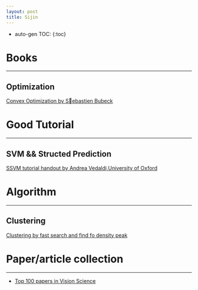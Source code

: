 ```yaml
---
layout: post
title: Sijin
---
```


* auto-gen TOC:
{:toc}

# Books
---

## Optimization

[Convex Optimization by Sebastien Bubeck][1]


# Good Tutorial
---

## SVM && Structed Prediction

[SSVM tutorial handout by Andrea Vedaldi,University of Oxford][2]


# Algorithm
---

## Clustering
[Clustering by fast search and find fo density peak][3]



# Paper/article collection
---  
  
+ [Top 100 papers in Vision Science][4]



[1]: http://www.princeton.edu/~sbubeck/Bubeck14.pdf
[2]: http://www.robots.ox.ac.uk/~vedaldi/assets/svm-struct-matlab/tutorial/ssvm-tutorial-handout.pdf
[3]: https://gist.github.com/jdeng/d2c538e4cab6dd75bf34
[4]: http://nuweb.neu.edu/ypetrov/most-important-vision-papers.html
